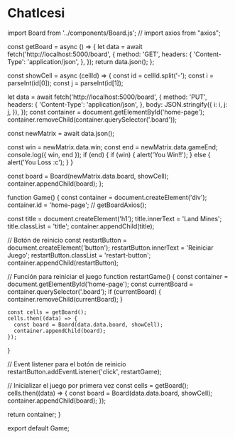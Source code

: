 # ChatIcesi


import Board from '../components/Board.js';
// import axios from "axios";

const getBoard = async () => {
  let data = await fetch('http://localhost:5000/board', {
    method: 'GET',
    headers: {
      'Content-Type': 'application/json',
    },
  });
  return data.json();
};

const showCell = async (cellId) => {
  const id = cellId.split('-');
  const i = parseInt(id[0]);
  const j = parseInt(id[1]);

  let data = await fetch('http://localhost:5000/board', {
    method: 'PUT',
    headers: {
      'Content-Type': 'application/json',
    },
    body: JSON.stringify({
      i: i,
      j: j,
    }),
  });
  const container = document.getElementById('home-page');
  container.removeChild(container.querySelector('.board'));

  const newMatrix = await data.json();

  const win = newMatrix.data.win;
  const end = newMatrix.data.gameEnd;
  console.log({ win, end });
  if (end) {
    if (win) {
      alert('You Win!!');
    } else {
      alert('You Loss :c');
    }
  }

  const board = Board(newMatrix.data.board, showCell);
  container.appendChild(board);
};

function Game() {
  const container = document.createElement('div');
  container.id = 'home-page';
  // getBoardAxios();
  
  const title = document.createElement('h1');
  title.innerText = 'Land Mines';
  title.classList = 'title';
  container.appendChild(title);

  // Botón de reinicio
  const restartButton = document.createElement('button');
  restartButton.innerText = 'Reiniciar Juego';
  restartButton.classList = 'restart-button';
  container.appendChild(restartButton);

  // Función para reiniciar el juego
  function restartGame() {
    const container = document.getElementById('home-page');
    const currentBoard = container.querySelector('.board');
    if (currentBoard) {
      container.removeChild(currentBoard);
    }
    
    const cells = getBoard();
    cells.then((data) => {
      const board = Board(data.data.board, showCell);
      container.appendChild(board);
    });
  }

  // Event listener para el botón de reinicio
  restartButton.addEventListener('click', restartGame);

  // Inicializar el juego por primera vez
  const cells = getBoard();
  cells.then((data) => {
    const board = Board(data.data.board, showCell);
    container.appendChild(board);
  });

  return container;
}

export default Game;
